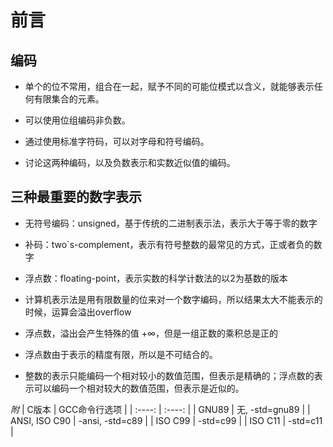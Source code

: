 # 前言
## 编码

- 单个的位不常用，组合在一起，赋予不同的可能位模式以含义，就能够表示任何有限集合的元素。

- 可以使用位组编码非负数。
- 通过使用标准字符码，可以对字母和符号编码。
- 讨论这两种编码，以及负数表示和实数近似值的编码。

## 三种最重要的数字表示
- 无符号编码：unsigned，基于传统的二进制表示法，表示大于等于零的数字
- 补码：two`s-complement，表示有符号整数的最常见的方式，正或者负的数字
- 浮点数：floating-point，表示实数的科学计数法的以2为基数的版本

- 计算机表示法是用有限数量的位来对一个数字编码，所以结果太大不能表示的时候，运算会溢出overflow
- 浮点数，溢出会产生特殊的值 +∞，但是一组正数的乘积总是正的
- 浮点数由于表示的精度有限，所以是不可结合的。
- 整数的表示只能编码一个相对较小的数值范围，但表示是精确的；浮点数的表示可以编码一个相对较大的数值范围，但表示是近似的。

*附*
| C版本 | GCC命令行选项 |
| :----: | :----: |
| GNU89 | 无, -std=gnu89 |
| ANSI, ISO C90 | -ansi, -std=c89 |
| ISO C99 | -std=c99 |
| ISO C11 | -std=c11 |
